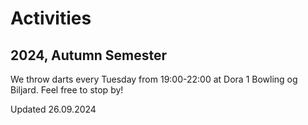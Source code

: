 # Activities

## 2024, Autumn Semester

We throw darts every Tuesday from 19:00-22:00 at Dora 1 Bowling og Biljard. Feel free to stop by!

Updated 26.09.2024
